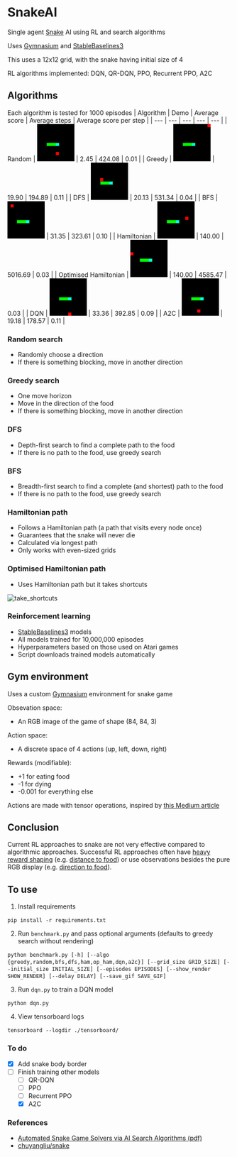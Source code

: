 # SnakeAI
Single agent [Snake](https://en.wikipedia.org/wiki/Snake_(video_game)) AI using RL and search algorithms

Uses [Gymnasium](https://gymnasium.farama.org/) and [StableBaselines3](https://stable-baselines3.readthedocs.io/en/master/)

This uses a 12x12 grid, with the snake having initial size of 4

RL algorithms implemented: DQN, QR-DQN, PPO, Recurrent PPO, A2C

## Algorithms
Each algorithm is tested for 1000 episodes
| Algorithm | Demo | Average score | Average steps | Average score per step |
| --- | --- | --- | --- | --- |
| Random | ![random_vid](/vid_saves/random_vid_0.gif) | 2.45 | 424.08 | 0.01 |
| Greedy | ![greedy_vid](/vid_saves/greedy_vid_0.gif) | 19.90 | 194.89 | 0.11 |
| DFS | ![dfs_vid](/vid_saves/dfs_vid_0.gif) | 20.13 | 531.34 | 0.04 |
| BFS | ![bfs_vid](/vid_saves/bfs_vid_0.gif) | 31.35 | 323.61 | 0.10 |
| Hamiltonian | ![ham_vid](/vid_saves/ham_vid_0.gif) | 140.00 | 5016.69 | 0.03 |
| Optimised Hamiltonian | ![op_ham_vid](/vid_saves/op_ham_vid_0.gif) | 140.00 | 4585.47 | 0.03 |
| DQN | ![dqn_vid](/vid_saves/dqn_vid_0.gif) | 33.36 | 392.85 | 0.09 |
| A2C | ![a2c_vid](/vid_saves/a2c_vid_0.gif) | 19.18 | 178.57 | 0.11 |

### Random search
 - Randomly choose a direction
 - If there is something blocking, move in another direction

### Greedy search
 - One move horizon
 - Move in the direction of the food
 - If there is something blocking, move in another direction

### DFS
 - Depth-first search to find a complete path to the food
 - If there is no path to the food, use greedy search

### BFS
 - Breadth-first search to find a complete (and shortest) path to the food
 - If there is no path to the food, use greedy search

### Hamiltonian path
 - Follows a Hamiltonian path (a path that visits every node once)
 - Guarantees that the snake will never die
 - Calculated via longest path
 - Only works with even-sized grids

### Optimised Hamiltonian path
 - Uses Hamiltonian path but it takes shortcuts
 
 ![take_shortcuts](https://user-images.githubusercontent.com/80515759/226577899-467443c3-5982-4e40-bbf1-b6302377f951.png)

### Reinforcement learning
 - [StableBaselines3](https://stable-baselines3.readthedocs.io/en/master/) models
 - All models trained for 10,000,000 episodes
 - Hyperparameters based on those used on Atari games
 - Script downloads trained models automatically

## Gym environment
Uses a custom [Gymnasium](https://gymnasium.farama.org/) environment for snake game

Obsevation space: 
 - An RGB image of the game of shape (84, 84, 3)

Action space: 
 - A discrete space of 4 actions (up, left, down, right)

Rewards (modifiable):
 - +1 for eating food
 - -1 for dying
 - -0.001 for everything else

Actions are made with tensor operations, inspired by [this Medium article](https://medium.com/@oknagg/learning-to-play-snake-at-1-million-fps-4aae8d36d2f1)

## Conclusion
Current RL approaches to snake are not very effective compared to algorithmic approaches. Successful RL approaches often have [heavy reward shaping](https://www.reddit.com/r/reinforcementlearning/comments/zfvyq1/ai_beats_snake_game_with_deep_qlearning/) (e.g. [distance to food](https://openreview.net/pdf?id=iu2XOJ45cxo)) or use observations besides the pure RGB display (e.g. [direction to food](https://ieeexplore.ieee.org/document/9480232)).

## To use
1. Install requirements
```
pip install -r requirements.txt
```
2. Run `benchmark.py` and pass optional arguments (defaults to greedy search without rendering)
```
python benchmark.py [-h] [--algo {greedy,random,bfs,dfs,ham,op_ham,dqn,a2c}] [--grid_size GRID_SIZE] [--initial_size INITIAL_SIZE] [--episodes EPISODES] [--show_render SHOW_RENDER] [--delay DELAY] [--save_gif SAVE_GIF]
```
3. Run `dqn.py` to train a DQN model
```
python dqn.py
```
4. View tensorboard logs
```
tensorboard --logdir ./tensorboard/
```

### To do
 - [x] Add snake body border
 - [ ] Finish training other models
    - [ ] QR-DQN
    - [ ] PPO
    - [ ] Recurrent PPO
    - [x] A2C

### References
 - [Automated Snake Game Solvers via AI Search Algorithms (pdf)](https://bpb-us-e2.wpmucdn.com/sites.uci.edu/dist/5/1894/files/2016/12/AutomatedSnakeGameSolvers.pdf)
 - [chuyangliu/snake](https://github.com/chuyangliu/snake)